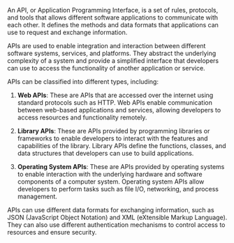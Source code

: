 An API, or Application Programming Interface, is a set of rules, protocols, and tools that allows different software applications to communicate with each other. It defines the methods and data formats that applications can use to request and exchange information.

APIs are used to enable integration and interaction between different software systems, services, and platforms. They abstract the underlying complexity of a system and provide a simplified interface that developers can use to access the functionality of another application or service.

APIs can be classified into different types, including:

1. **Web APIs**: These are APIs that are accessed over the internet using standard protocols such as HTTP. Web APIs enable communication between web-based applications and services, allowing developers to access resources and functionality remotely.

2. **Library APIs**: These are APIs provided by programming libraries or frameworks to enable developers to interact with the features and capabilities of the library. Library APIs define the functions, classes, and data structures that developers can use to build applications.

3. **Operating System APIs**: These are APIs provided by operating systems to enable interaction with the underlying hardware and software components of a computer system. Operating system APIs allow developers to perform tasks such as file I/O, networking, and process management.

APIs can use different data formats for exchanging information, such as JSON (JavaScript Object Notation) and XML (eXtensible Markup Language). They can also use different authentication mechanisms to control access to resources and ensure security.
